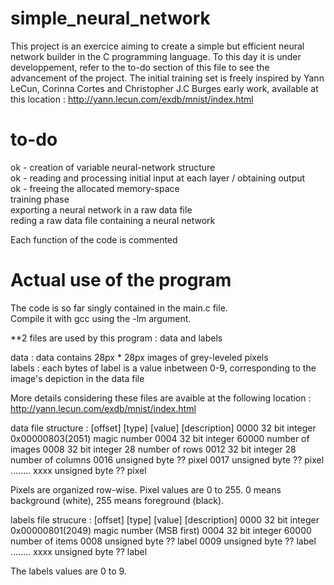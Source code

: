 # simple_neural_network
This project is an exercice aiming to create a simple but efficient neural network builder in the C programming language.
To this day it is under developpement, refer to the to-do section of this file to see the advancement of the project.
The initial training set is freely inspired by Yann LeCun, Corinna Cortes and Christopher J.C Burges early work, available at this location : http://yann.lecun.com/exdb/mnist/index.html


# to-do
  ok - creation of variable neural-network structure  
  ok - reading and processing initial input at each layer / obtaining output  
  ok - freeing the allocated memory-space  
  training phase  
  exporting a neural network in a raw data file  
  reding a raw data file containing a neural network  
  
Each function of the code is commented
  

# Actual use of the program

The code is so far singly contained in the main.c file.  
Compile it with gcc using the -lm argument.  

**2 files are used by this program : data and labels

data : data contains 28px * 28px images of grey-leveled pixels  
labels : each bytes of label is a value inbetween 0-9, corresponding to the image's depiction in the data file  

More details considering these files are avaible at the following location : http://yann.lecun.com/exdb/mnist/index.html



data file structure :
[offset] [type]          [value]          [description]
0000     32 bit integer  0x00000803(2051) magic number
0004     32 bit integer  60000            number of images
0008     32 bit integer  28               number of rows
0012     32 bit integer  28               number of columns
0016     unsigned byte   ??               pixel
0017     unsigned byte   ??               pixel
........
xxxx     unsigned byte   ??               pixel

Pixels are organized row-wise. Pixel values are 0 to 255. 0 means background (white), 255 means foreground (black). 


labels file strucure :
[offset] [type]          [value]          [description]
0000     32 bit integer  0x00000801(2049) magic number (MSB first)
0004     32 bit integer  60000            number of items
0008     unsigned byte   ??               label
0009     unsigned byte   ??               label
........
xxxx     unsigned byte   ??               label

The labels values are 0 to 9. 

